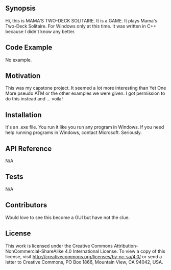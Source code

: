 ## Synopsis

Hi, this is MAMA'S TWO-DECK SOLITAIRE.  It is a GAME.  It plays Mama's 
Two-Deck Solitaire.  For Windows only at this time. It was written in C++ 
because I didn't know any better.

## Code Example

No example.

## Motivation

This was my capstone project. It seemed a lot more interesting than Yet One
More pseudo ATM or the other examples we were given.  I got permission to do 
this instead and ... voila!

## Installation

It's an .exe file.  You run it like you run any program in Windows. If you 
need help running programs in Windows, contact Microsoft.  Seriously.

## API Reference

N/A

## Tests

N/A

## Contributors

Would love to see this become a GUI but have not the clue.

## License

This work is licensed under the Creative Commons
Attribution-NonCommercial-ShareAlike 4.0 International License. 
To view a copy of this license, visit 
http://creativecommons.org/licenses/by-nc-sa/4.0/ or send a letter to 
Creative Commons, PO Box 1866, Mountain View, CA 94042, USA.
